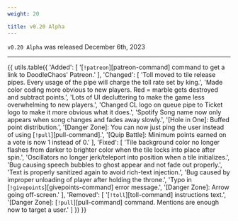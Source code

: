 ```yaml
---
weight: 20

title: v0.20 Alpha
---
```


`v0.20 Alpha` was released December 6th, 2023

----

{{ utils.table({
    'Added': [
        '[`!patreon`][patreon-command] command to get a link to DoodleChaos\' Patreon.'
    ],
    'Changed': [
        'Toll moved to tile release pipes. Every usage of the pipe will charge the toll rate set by king.',
        'Made color coding more obvious to new players. Red = marble gets destroyed and subtract points.',
        'Lots of UI decluttering to make the game less overwhelming to new players.',
        'Changed CL logo on queue pipe to Ticket logo to make it more obvious what it does.',
        'Spotify Song name now only appears when song changes and fades away slowly.',
        '[Hole in One]: Buffed point distribution.',
        '[Danger Zone]: You can now just ping the user instead of using [`!pull`][pull-command].',
        '[Quip Battle]: Minimum points earned on a vote is now 1 instead of 0.'
    ],
    'Fixed': [
        'Tile background color no longer flashes from darker to brighter color when the tile locks into place after spin.',
        'Oscillators no longer jerk/teleport into position when a tile initializes.',
        'Bug causing speech bubbles to ghost appear and not fade out properly.',
        'Text is properly sanitized again to avoid rich-text injection.',
        'Bug caused by improper unloading of player after holding the throne.',
        'Typo in [`!givepoints`][givepoints-command] error message.',
        '[Danger Zone]: Arrow going off-screen.'
    ],
    'Removed': [
        '[`!toll`][toll-command] instructions text.',
        '[Danger Zone]: [`!pull`][pull-command] command. Mentions are enough now to target a user.'
    ]
}) }}